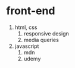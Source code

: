 # front-end 

1. html, css
    1. responsive design
    1. media queries
1. javascript
    1. mdn
    2. udemy 
